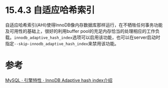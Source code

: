 # 15.4.3 自适应哈希索引
自适应哈希索引(AHI)使得InnoDB像内存数据库那样运行，在不牺牲任何事务功能及可用性的基础上，很好的利用buffer pool的充足内存恰当的处理相应的工作负载。`innodb_adaptive_hash_index`选项可以启用该功能，也可以在server启动时指定`--skip-innodb_adaptive_hash_index`来禁用该功能。












# 参考
[MySQL · 引擎特性 · InnoDB Adaptive hash index介绍](http://mysql.taobao.org/monthly/2015/09/01/)
